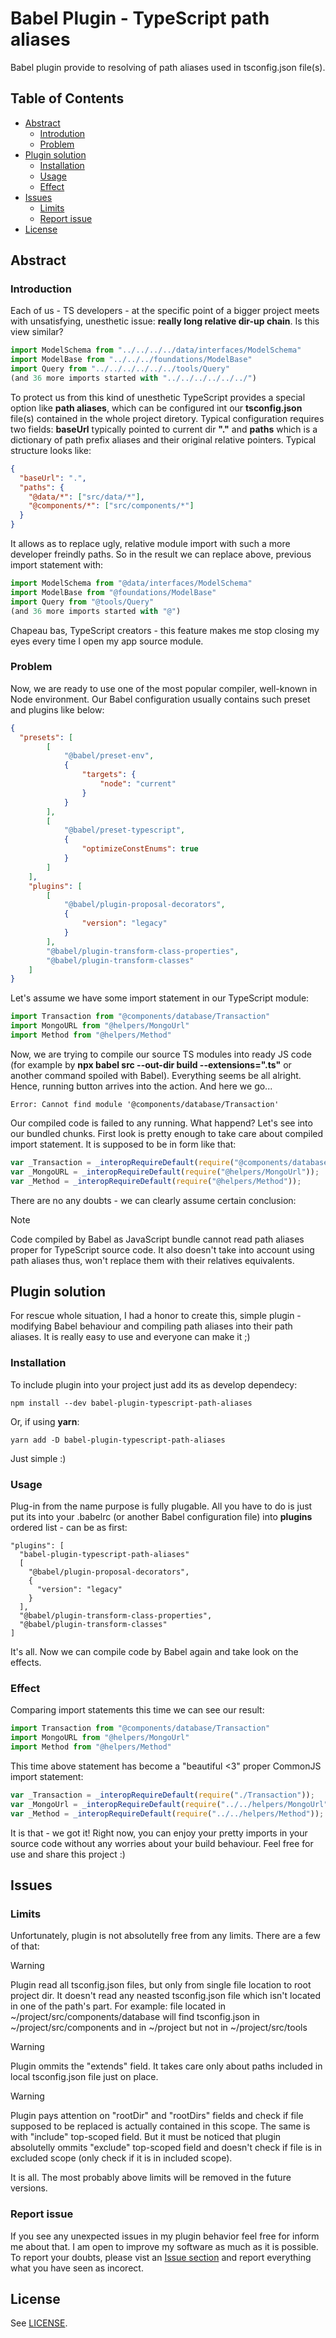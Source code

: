 # Babel Plugin - TypeScript path aliases
Babel plugin provide to resolving of path aliases used in tsconfig.json file(s).

## Table of Contents
- [Abstract](#abstract)
  - [Introdution](#introduction)
  - [Problem](#problem)
- [Plugin solution](#plugin-solution)
  - [Installation](#installation)
  - [Usage](#usage)
  - [Effect](#effect)
- [Issues](#issues)
  - [Limits](#limits)
  - [Report issue](#report-issue)
- [License](#license)

## Abstract
### Introduction
Each of us - TS developers - at the specific point of a bigger project meets with unsatisfying, unesthetic issue: **really long relative dir-up chain**. Is this view similar?
```typescript
import ModelSchema from "../../../../data/interfaces/ModelSchema"
import ModelBase from "../../../foundations/ModelBase"
import Query from "../../../../../../tools/Query"
(and 36 more imports started with "../../../../../../")
```

To protect us from this kind of unesthetic TypeScript provides a special option like **path aliases**, which can be configured int our **tsconfig.json** file(s) contained in the whole project diretory.
Typical configuration requires two fields: **baseUrl** typically pointed to current dir **"."** and **paths** which is a dictionary of path prefix aliases and their original relative pointers. Typical structure looks like:
```json
{
  "baseUrl": ".",
  "paths": {
    "@data/*": ["src/data/*"],
    "@components/*": ["src/components/*"]
  }
}
```

It allows as to replace ugly, relative module import with such a more developer freindly paths. So in the result we can replace above, previous import statement with:
```typescript
import ModelSchema from "@data/interfaces/ModelSchema"
import ModelBase from "@foundations/ModelBase"
import Query from "@tools/Query"
(and 36 more imports started with "@")
```

Chapeau bas, TypeScript creators - this feature makes me stop closing my eyes every time I open my app source module. 

### Problem
Now, we are ready to use one of the most popular compiler, well-known in Node environment. Our Babel configuration usually contains such preset and plugins like below:
```json
{
  "presets": [
        [
            "@babel/preset-env",
            {
                "targets": {
                    "node": "current"
                }
            }
        ],
        [
            "@babel/preset-typescript",
            {
                "optimizeConstEnums": true
            }
        ]
    ],
    "plugins": [
        [
            "@babel/plugin-proposal-decorators",
            {
                "version": "legacy"
            }
        ],
        "@babel/plugin-transform-class-properties",
        "@babel/plugin-transform-classes"
    ]
}
```

Let's assume we have some import statement in our TypeScript module:
```typescript
import Transaction from "@components/database/Transaction"
import MongoURL from "@helpers/MongoUrl"
import Method from "@helpers/Method"
```

Now, we are trying to compile our source TS modules into ready JS code (for example by **npx babel src --out-dir build --extensions=".ts"** or another command spoiled with Babel). Everything seems be all alright. Hence, running button arrives into the action. And here we go...
```
Error: Cannot find module '@components/database/Transaction'
```

Our compiled code is failed to any running. What happend? Let's see into our bundled chunks. First look is pretty enough to take care about compiled import statement. It is supposed to be in form like that:
```javascript
var _Transaction = _interopRequireDefault(require("@components/database/Transaction"));
var _MongoURL = _interopRequireDefault(require("@helpers/MongoUrl"));
var _Method = _interopRequireDefault(require("@helpers/Method"));
```

There are no any doubts - we can clearly assume certain conclusion:
>[!NOTE]
>Code compiled by Babel as JavaScript bundle cannot read path aliases proper for TypeScript source code. It also doesn't take into account using path aliases thus, won't replace them with their relatives equivalents.

## Plugin solution
For rescue whole situation, I had a honor to create this, simple plugin - modifying Babel behaviour and compiling path aliases into their path aliases. It is really easy to use and everyone can make it ;)

### Installation
To include plugin into your project just add its as develop dependecy:
```
npm install --dev babel-plugin-typescript-path-aliases
```

Or, if using **yarn**:
```
yarn add -D babel-plugin-typescript-path-aliases
```

Just simple :)

### Usage
Plug-in from the name purpose is fully plugable. All you have to do is just put its into your .babelrc (or another Babel configuration file) into **plugins** ordered list - can be as first:
```
"plugins": [
  "babel-plugin-typescript-path-aliases"
  [
    "@babel/plugin-proposal-decorators",
    {
      "version": "legacy"
    }
  ],
  "@babel/plugin-transform-class-properties",
  "@babel/plugin-transform-classes"
]
```

It's all. Now we can compile code by Babel again and take look on the effects.

### Effect
Comparing import statements this time we can see our result:
```typescript
import Transaction from "@components/database/Transaction"
import MongoURL from "@helpers/MongoUrl"
import Method from "@helpers/Method"
```

This time above statement has become a "beautiful <3" proper CommonJS import statement:
```javascript
var _Transaction = _interopRequireDefault(require("./Transaction"));
var _MongoUrl = _interopRequireDefault(require("../../helpers/MongoUrl"));
var _Method = _interopRequireDefault(require("../../helpers/Method"));
```

It is that - we got it! Right now, you can enjoy your pretty imports in your source code without any worries about your build behaviour.
Feel free for use and share this project :)

## Issues
### Limits
Unfortunately, plugin is not absolutelly free from any limits. There are a few of that:

>[!WARNING]
>Plugin read all tsconfig.json files, but only from single file location to root project dir. It doesn't read any neasted tsconfig.json file which isn't located in one of the path's part.
>For example: file located in ~/project/src/components/database will find tsconfig.json in ~/project/src/components and in ~/project but not in ~/project/src/tools

>[!WARNING]
>Plugin ommits the "extends" field. It takes care only about paths included in local tsconfig.json file just on place.

>[!WARNING]
>Plugin pays attention on "rootDir" and "rootDirs" fields and check if file supposed to be replaced is actually contained in this scope. The same is with "include" top-scoped field.
>But it must be noticed that plugin absolutelly ommits "exclude" top-scoped field and doesn't check if file is in excluded scope (only check if it is in included scope).

It is all. The most probably above limits will be removed in the future versions.

### Report issue
If you see any unexpected issues in my plugin behavior feel free for inform me about that. I am open to improve my software as much as it is possible.
To report your doubts, please vist an [Issue section](https://github.com/ArchAngel776/babel-plugin-typescript-path-aliases/issues) and report everything what you have seen as incorect.

## License
See [LICENSE](https://github.com/ArchAngel776/babel-plugin-typescript-path-aliases/blob/master/LICENSE).

